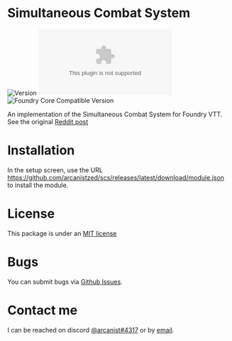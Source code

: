 # Simultaneous Combat System

![Version](https://img.shields.io/github/v/tag/arcanistzed/scs?label=Version&style=flat-square&color=2577a1) ![Latest Release Download Count](https://img.shields.io/github/downloads/arcanistzed/scs/latest/module.zip?label=Downloads&style=flat-square&color=9b43a8) ![Foundry Core Compatible Version](https://img.shields.io/badge/dynamic/json.svg?url=https%3A%2F%2Fraw.githubusercontent.com%2Farcanistzed%2Fscs%2Fmain%2Fmodule.json&label=Foundry%20Core%20Compatible%20Version&query=$.compatibleCoreVersion&style=flat-square&color=ff6400)

An implementation of the Simultaneous Combat System for Foundry VTT. See the original [Reddit post](https://www.reddit.com/r/DnDBehindTheScreen/comments/nlyif8/want_to_really_speed_up_combat_introducing_the/)

# Installation
In the setup screen, use the URL https://github.com/arcanistzed/scs/releases/latest/download/module.json to install the module.

# License
This package is under an [MIT license](LICENSE)

# Bugs
You can submit bugs via [Github Issues](https://github.com/arcanistzed/scs/issues/new/choose).

# Contact me
I can be reached on discord [@arcanist#4317](https://discord.com/users/455117777745870860) or by [email](mailto:arcanistzed@gmail.com?subject=scs%20module%20for%20Foundry%20VTT).

